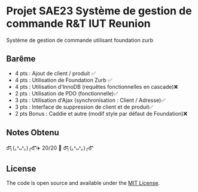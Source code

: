 # Projet SAE23 Système de gestion de commande R&T IUT Reunion

Système de gestion de commande utilisant foundation zurb

## Barême

- 4 pts : Ajout de client / produit ✅
- 4 pts : Utilisation de Foundation Zurb ✅
- 4 pts : Utilisation d'InnoDB (requêtes fonctionnelles en cascade)❌
- 2 pts : Utilisation de PDO (fonctionnelle)✅
- 3 pts : Utilisation d'Ajax (synchronisation : Client / Adresse)✅
- 3 pts : Interface de suppression de client et de produit✅
- 2 pts Bonus : Caddie et autre (modif style par défaut de Foundation)❌

## Notes Obtenu

o͡͡͡͡͡͡͡͡͡͡͡͡͡͡╮(｡❛ᴗ❛｡)╭o͡͡͡͡͡͡͡͡͡͡͡͡͡͡  ✈️ 20/20 🌴 o͡͡͡͡͡͡͡͡͡͡͡͡͡͡╮(｡❛ᴗ❛｡)╭o͡͡͡͡͡͡͡͡͡͡͡͡͡͡ 

## License

The code is open source and available under the [MIT License](LICENSE.md).
